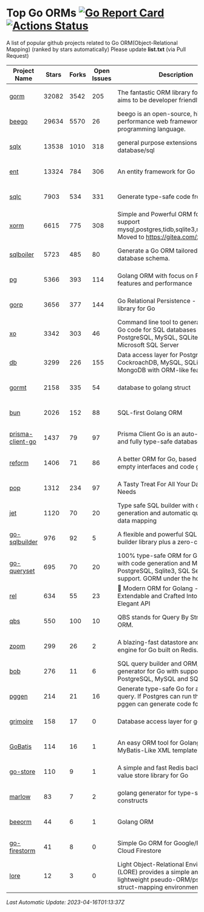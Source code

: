# Top Go ORMs [![Go Report Card](https://goreportcard.com/badge/github.com/d-tsuji/awesome-go-orms)](https://goreportcard.com/report/github.com/d-tsuji/awesome-go-orms) [![Actions Status](https://github.com/d-tsuji/awesome-go-orms/workflows/CI/badge.svg)](https://github.com/d-tsuji/awesome-go-orms/actions)
A list of popular github projects related to Go ORM(Object-Relational Mapping) (ranked by stars automatically)
Please update **list.txt** (via Pull Request)

| Project Name | Stars | Forks | Open Issues | Description | Last Update |
| ------------ | ----- | ----- | ----------- | ----------- | ----------- |
| [gorm](https://github.com/go-gorm/gorm) | 32082 | 3542 | 205 | The fantastic ORM library for Golang, aims to be developer friendly | 2023-04-15 21:58:47 |
| [beego](https://github.com/beego/beego) | 29634 | 5570 | 26 | beego is an open-source, high-performance web framework for the Go programming language. | 2023-04-15 16:19:49 |
| [sqlx](https://github.com/jmoiron/sqlx) | 13538 | 1010 | 318 | general purpose extensions to golang's database/sql | 2023-04-15 18:27:48 |
| [ent](https://github.com/ent/ent) | 13324 | 784 | 306 | An entity framework for Go | 2023-04-15 23:23:57 |
| [sqlc](https://github.com/kyleconroy/sqlc) | 7903 | 534 | 331 | Generate type-safe code from SQL | 2023-04-15 22:45:20 |
| [xorm](https://github.com/go-xorm/xorm) | 6615 | 775 | 308 | Simple and Powerful ORM for Go, support mysql,postgres,tidb,sqlite3,mssql,oracle, Moved to https://gitea.com/xorm/xorm | 2023-04-15 06:05:18 |
| [sqlboiler](https://github.com/volatiletech/sqlboiler) | 5723 | 485 | 80 | Generate a Go ORM tailored to your database schema. | 2023-04-15 22:15:49 |
| [pg](https://github.com/go-pg/pg) | 5366 | 393 | 114 | Golang ORM with focus on PostgreSQL features and performance | 2023-04-14 03:54:11 |
| [gorp](https://github.com/go-gorp/gorp) | 3656 | 377 | 144 | Go Relational Persistence - an ORM-ish library for Go | 2023-04-13 15:43:32 |
| [xo](https://github.com/xo/xo) | 3342 | 303 | 46 | Command line tool to generate idiomatic Go code for SQL databases supporting PostgreSQL, MySQL, SQLite, Oracle, and Microsoft SQL Server | 2023-04-15 14:37:57 |
| [db](https://github.com/upper/db) | 3299 | 226 | 155 | Data access layer for PostgreSQL, CockroachDB, MySQL, SQLite and MongoDB with ORM-like features. | 2023-04-15 23:22:36 |
| [gormt](https://github.com/xxjwxc/gormt) | 2158 | 335 | 54 | database to golang struct | 2023-04-14 09:49:25 |
| [bun](https://github.com/uptrace/bun) | 2026 | 152 | 88 | SQL-first Golang ORM | 2023-04-15 10:40:41 |
| [prisma-client-go](https://github.com/prisma/prisma-client-go) | 1437 | 79 | 97 | Prisma Client Go is an auto-generated and fully type-safe database client | 2023-04-15 18:10:18 |
| [reform](https://github.com/go-reform/reform) | 1406 | 71 | 86 | A better ORM for Go, based on non-empty interfaces and code generation. | 2023-04-15 10:19:45 |
| [pop](https://github.com/gobuffalo/pop) | 1312 | 234 | 97 | A Tasty Treat For All Your Database Needs | 2023-04-13 01:19:12 |
| [jet](https://github.com/go-jet/jet) | 1120 | 70 | 20 | Type safe SQL builder with code generation and automatic query result data mapping | 2023-04-15 13:45:05 |
| [go-sqlbuilder](https://github.com/huandu/go-sqlbuilder) | 976 | 92 | 5 | A flexible and powerful SQL string builder library plus a zero-config ORM. | 2023-04-15 02:02:19 |
| [go-queryset](https://github.com/jirfag/go-queryset) | 695 | 70 | 20 | 100% type-safe ORM for Go (Golang) with code generation and MySQL, PostgreSQL, Sqlite3, SQL Server support. GORM under the hood. | 2023-04-04 11:46:32 |
| [rel](https://github.com/go-rel/rel) | 634 | 55 | 23 | :gem: Modern ORM for Golang - Testable, Extendable and Crafted Into a Clean and Elegant API | 2023-04-13 17:35:46 |
| [qbs](https://github.com/coocood/qbs) | 550 | 100 | 10 | QBS stands for Query By Struct. A Go ORM. | 2023-02-16 10:19:29 |
| [zoom](https://github.com/albrow/zoom) | 299 | 26 | 2 | A blazing-fast datastore and querying engine for Go built on Redis. | 2023-03-15 19:24:42 |
| [bob](https://github.com/stephenafamo/bob) | 276 | 11 | 6 | SQL query builder and ORM/Factory generator for Go with support for PostgreSQL, MySQL and SQLite | 2023-04-14 22:14:30 |
| [pggen](https://github.com/jschaf/pggen) | 214 | 21 | 16 | Generate type-safe Go for any Postgres query. If Postgres can run the query, pggen can generate code for it. | 2023-04-14 07:56:49 |
| [grimoire](https://github.com/Fs02/grimoire) | 158 | 17 | 0 | Database access layer for golang | 2023-03-13 18:39:38 |
| [GoBatis](https://github.com/mei-rune/GoBatis) | 114 | 16 | 1 | An easy ORM tool for Golang, support MyBatis-Like XML template SQL | 2023-04-13 08:13:28 |
| [go-store](https://github.com/gosuri/go-store) | 110 | 9 | 1 | A simple and fast Redis backed key-value store library for Go | 2023-03-15 19:18:53 |
| [marlow](https://github.com/dadleyy/marlow) | 83 | 7 | 2 | golang generator for type-safe sql api constructs | 2023-01-28 13:13:25 |
| [beeorm](https://github.com/latolukasz/beeorm) | 44 | 6 | 1 | Golang ORM | 2023-04-09 02:08:46 |
| [go-firestorm](https://github.com/jschoedt/go-firestorm) | 41 | 8 | 0 | Simple Go ORM for Google/Firebase Cloud Firestore | 2023-04-08 07:19:15 |
| [lore](https://github.com/abrahambotros/lore) | 12 | 3 | 0 | Light Object-Relational Environment (LORE) provides a simple and lightweight pseudo-ORM/pseudo-struct-mapping environment for Go | 2023-03-26 01:00:56 |

*Last Automatic Update: 2023-04-16T01:13:37Z*